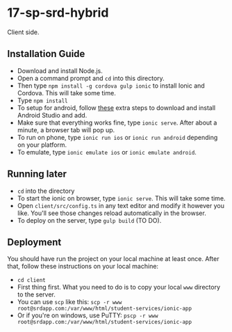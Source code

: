# 17-sp-srd-hybrid
Client side.

## Installation Guide
* Download and install Node.js.
* Open a command prompt and `cd` into this directory.
* Then type `npm install -g cordova gulp ionic` to install Ionic and Cordova. This will take some time.
* Type `npm install`
* To setup for android, follow [these](https://codebabes.com/newb/setup-android-studio-windows) extra steps to download and install Android Studio and add. 
* Make sure that everything works fine, type `ionic serve`. After about a minute, a browser tab will pop up.
* To run on phone, type `ionic run ios` or `ionic run android` depending on your platform.
* To emulate, type `ionic emulate ios` or `ionic emulate android`.


## Running later
* `cd` into the directory
* To start the ionic on browser, type `ionic serve`. This will take some time.
* Open `client/src/config.ts` in any text editor and modify it however you like. You'll see those changes reload automatically in the browser.
* To deploy on the server, type `gulp build` (TO DO).

## Deployment
You should have run the project on your local machine at least once. After that, follow these instructions on your local machine:

* `cd client`
* First thing first. What you need to do is to copy your local `www` directory to the server.
* You can use `scp` like this: `scp -r www root@srdapp.com:/var/www/html/student-services/ionic-app`
* Or if you're on windows, use PuTTY: `pscp -r www root@srdapp.com:/var/www/html/student-services/ionic-app`
